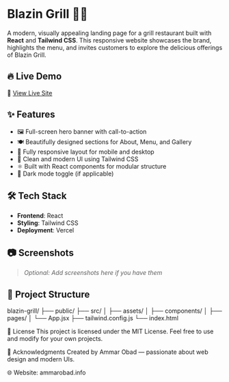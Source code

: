# Blazin Grill 🍔🔥

A modern, visually appealing landing page for a grill restaurant built with **React** and **Tailwind CSS**. This responsive website showcases the brand, highlights the menu, and invites customers to explore the delicious offerings of Blazin Grill.

## 🔥 Live Demo

🚀 [View Live Site](https://blazin-grill.onrender.com/)

## ✨ Features

- 🖼️ Full-screen hero banner with call-to-action
- 🍽️ Beautifully designed sections for About, Menu, and Gallery
- 📱 Fully responsive layout for mobile and desktop
- 🎨 Clean and modern UI using Tailwind CSS
- ⚛️ Built with React components for modular structure
- 🌙 Dark mode toggle (if applicable)

## 🛠️ Tech Stack

- **Frontend**: React
- **Styling**: Tailwind CSS
- **Deployment**: Vercel

## 📷 Screenshots

> _Optional: Add screenshots here if you have them_

## 📂 Project Structure

blazin-grill/
├── public/
├── src/
│ ├── assets/
│ ├── components/
│ ├── pages/
│ └── App.jsx
├── tailwind.config.js
└── index.html

📄 License
This project is licensed under the MIT License. Feel free to use and modify for your own projects.

🙌 Acknowledgments
Created by Ammar Obad — passionate about web design and modern UIs.

🌐 Website: ammarobad.info

